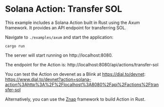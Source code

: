 # Solana Action: Transfer SOL

This example includes a Solana Action built in Rust using the Axum framework. It
provides an API endpoint for transferring SOL.

Navigate to `./examples/axum` and start the application:

```
cargo run
```

The server will start running on http://localhost:8080.

The endpoint for the Action is: http://localhost:8080/api/actions/transfer-sol

You can test the Action on devenet as a Blink at https://dial.to/devnet:
https://www.dial.to/devnet?action=solana-action%3Ahttp%3A%2F%2Flocalhost%3A8080%2Fapi%2Factions%2Ftransfer-sol

Alternatively, you can use the [Znap](https://github.com/heavy-duty/znap)
framework to build Action in Rust.
